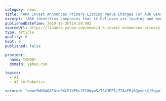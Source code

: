 ```yaml
---
category: news
title: "ARK Invest Announces Primary Listing Venue Changes For ARK Genomic Revolution ETF (ARKG) And ARK Autonomous Technology & Robotics ETF (ARKQ)"
excerpt: "ARK identifies companies that it believes are leading and benefiting from cross-sector innovations such as robotics, energy storage, DNA sequencing, artificial intelligence, and blockchain technology."
publishedDateTime: 2019-12-20T14:59:00Z
sourceUrl: https://finance.yahoo.com/news/ark-invest-announces-primary-listing-143000094.html
type: article
quality: 0
heat: 0
published: false

provider:
  name: YAHOO!
  domain: yahoo.com

topics:
  - AI
  - AI in Robotics

secured: "woue5WK6AQ8P4ro0XcP1KPUnJPC0WymSzTSXJRP3j7ZAnEBj0QyvqkXj5qgoliDfFDMFgAcFo26n2ebTsjEKdeb2c9zzVmwr9i1DRglw6ZLicmC3nFB7M6DiqGdoU87fBHjkgGXmQ/NIT64imDDxTvSD+P9wodggsJhALOGmD4nX7D/Oxn4ioHydenFaVT0h799I2Xw1p9bk/S6JlpYwnTF2bkwPULGXwKSaU7TNR/dPu7c4ZHiKpF/u7oJV6mIaYURyxrovHpACqFyfaQFCyw==;Ra1MxyaXd4eFul8i6Yu73w=="
---
```


